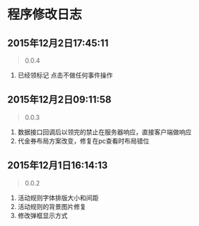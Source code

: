 # 程序修改日志

## 2015年12月2日17:45:11

>0.0.4


1. 已经领标记 点击不做任何事件操作


## 2015年12月2日09:11:58

>0.0.3

1. 数据接口回调后以领完的禁止在服务器响应，直接客户端做响应
2. 代金券布局方案改变，修复在pc查看时布局错位


## 2015年12月1日16:14:13

>0.0.2

1. 活动规则字体排版大小和间距
2. 活动规则的背景图片修复
3. 修改弹框显示方式